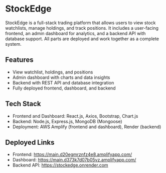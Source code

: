 # StockEdge 

StockEdge is a full-stack trading platform that allows users to view stock watchlists, manage holdings, and track positions. It includes a user-facing frontend, an admin dashboard for analytics, and a backend API with database support. All parts are deployed and work together as a complete system.

## Features

- View watchlist, holdings, and positions
- Admin dashboard with charts and data insights
- Backend with REST API and database integration
- Fully deployed frontend, dashboard, and backend

## Tech Stack

- Frontend and Dashboard: React.js, Axios, Bootstrap, Chart.js
- Backend: Node.js, Express.js, MongoDB (Mongoose)
- Deployment: AWS Amplify (frontend and dashboard), Render (backend)

## Deployed Links

- Frontend: https://main.d20egmrznfz4e8.amplifyapp.com/
- Dashboard: https://main.d373k7d07b05vz.amplifyapp.com/
- Backend API: https://stockedge.onrender.com
